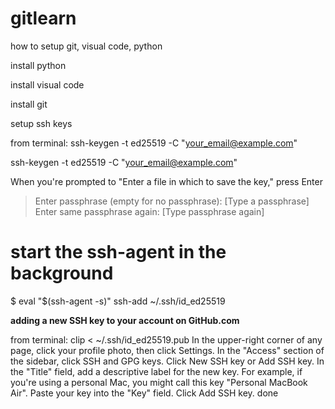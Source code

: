 # gitlearn
how to setup git, visual code, python

install python

install visual code 

install git

setup ssh keys

from terminal: ssh-keygen -t ed25519 -C "your_email@example.com"

ssh-keygen -t ed25519 -C "your_email@example.com"

When you're prompted to "Enter a file in which to save the key," press Enter

> Enter passphrase (empty for no passphrase): [Type a passphrase]
> Enter same passphrase again: [Type passphrase again]

# start the ssh-agent in the background
$ eval "$(ssh-agent -s)"
ssh-add ~/.ssh/id_ed25519

**adding a new SSH key to your account on GitHub.com**

from terminal: clip < ~/.ssh/id_ed25519.pub
In the upper-right corner of any page, click your profile photo, then click Settings.
In the "Access" section of the sidebar, click SSH and GPG keys.
Click New SSH key or Add SSH key. 
In the "Title" field, add a descriptive label for the new key. For example, if you're using a personal Mac, you might call this key "Personal MacBook Air".
Paste your key into the "Key" field.
Click Add SSH key. 
done